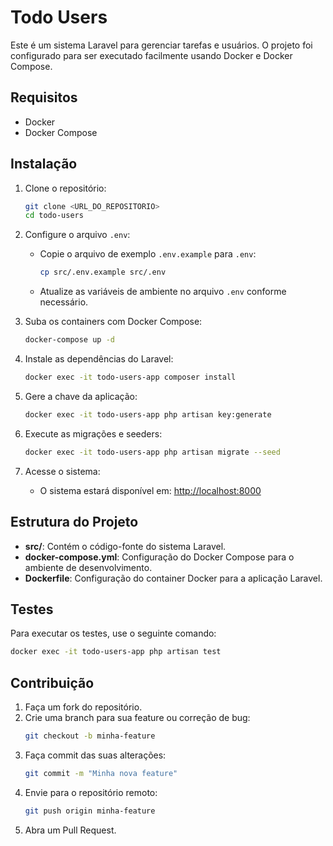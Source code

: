 # Todo Users

Este é um sistema Laravel para gerenciar tarefas e usuários. O projeto foi configurado para ser executado facilmente usando Docker e Docker Compose.

## Requisitos

- Docker
- Docker Compose

## Instalação

1. Clone o repositório:
   ```bash
   git clone <URL_DO_REPOSITORIO>
   cd todo-users
   ```

2. Configure o arquivo `.env`:
   - Copie o arquivo de exemplo `.env.example` para `.env`:
     ```bash
     cp src/.env.example src/.env
     ```
   - Atualize as variáveis de ambiente no arquivo `.env` conforme necessário.

3. Suba os containers com Docker Compose:
   ```bash
   docker-compose up -d
   ```

4. Instale as dependências do Laravel:
   ```bash
   docker exec -it todo-users-app composer install
   ```

5. Gere a chave da aplicação:
   ```bash
   docker exec -it todo-users-app php artisan key:generate
   ```

6. Execute as migrações e seeders:
   ```bash
   docker exec -it todo-users-app php artisan migrate --seed
   ```

7. Acesse o sistema:
   - O sistema estará disponível em: [http://localhost:8000](http://localhost:8000)

## Estrutura do Projeto

- **src/**: Contém o código-fonte do sistema Laravel.
- **docker-compose.yml**: Configuração do Docker Compose para o ambiente de desenvolvimento.
- **Dockerfile**: Configuração do container Docker para a aplicação Laravel.

## Testes

Para executar os testes, use o seguinte comando:
```bash
docker exec -it todo-users-app php artisan test
```

## Contribuição

1. Faça um fork do repositório.
2. Crie uma branch para sua feature ou correção de bug:
   ```bash
   git checkout -b minha-feature
   ```
3. Faça commit das suas alterações:
   ```bash
   git commit -m "Minha nova feature"
   ```
4. Envie para o repositório remoto:
   ```bash
   git push origin minha-feature
   ```
5. Abra um Pull Request.